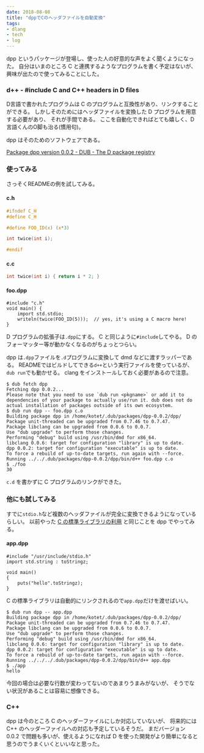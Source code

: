 ```yaml
---
date: 2018-08-08
title: "dppでCのヘッダファイルを自動変換"
tags:
- dlang
- tech
- log
---
```


dpp というパッケージが登場し、使った人の好意的な声をよく聞くようになった。
自分はいまのところ C と連携するようなプログラムを書く予定はないが、
興味が出たので使ってみることにした。

### d++ - #include C and C++ headers in D files

D言語で書かれたプログラムは C のプログラムと互換性があり、リンクすることができる。
しかしそのためにはヘッダファイルを変換した D プログラムを用意する必要があり、
それが手間である。
ここを自動化できればとても嬉しく、D言語くんのO脚も治る(慣用句)。

dpp はそのためのソフトウェアである。

[Package dpp version 0.0.2 - DUB - The D package registry](https://code.dlang.org/packages/dpp)

### 使ってみる

さっそくREADMEの例を試してみる。

#### c.h

```c
#ifndef C_H
#define C_H

#define FOO_ID(x) (x*3)

int twice(int i);

#endif
```

#### c.c

```c
int twice(int i) { return i * 2; }
```

#### foo.dpp

```
#include "c.h"
void main() {
    import std.stdio;
    writeln(twice(FOO_ID(5)));  // yes, it's using a C macro here!
}
```

D プログラムの拡張子は`.dpp`にする。
C と同じように`#include`してやる。
D のフォーマッター等が動かなくなるのがちょっとつらい。

dpp は`.dpp`ファイルを`.d`プログラムに変換して dmd などに渡すラッパーである。
READMEではビルドしてできる`d++`という実行ファイルを使っているが、
`dub run`でも動かせる。
clang をインストールしておく必要があるので注意。

```console
$ dub fetch dpp
Fetching dpp 0.0.2...
Please note that you need to use `dub run <pkgname>` or add it to dependencies of your package to actually use/run it. dub does not do actual installation of packages outside of its own ecosystem.
$ dub run dpp -- foo.dpp c.o
Building package dpp in /home/kotet/.dub/packages/dpp-0.0.2/dpp/
Package unit-threaded can be upgraded from 0.7.46 to 0.7.47.
Package libclang can be upgraded from 0.0.6 to 0.0.7.
Use "dub upgrade" to perform those changes.
Performing "debug" build using /usr/bin/dmd for x86_64.
libclang 0.0.6: target for configuration "library" is up to date.
dpp 0.0.2: target for configuration "executable" is up to date.
To force a rebuild of up-to-date targets, run again with --force.
Running ../../.dub/packages/dpp-0.0.2/dpp/bin/d++ foo.dpp c.o
$ ./foo 
30
```

`c.d` を書かずに C プログラムのリンクができた。

### 他にも試してみる

すでに`stdio.h`など複数のヘッダファイルが完全に変換できるようになっているらしい。
以前やった
[C の標準ライブラリの利用](/2017/04/2017-04-28-use-c-stdio-in-d)
と同じことを dpp でやってみる。

#### app.dpp

```
#include "/usr/include/stdio.h"
import std.string : toStringz;

void main()
{
	puts("hello".toStringz);
}
```

C の標準ライブラリは自動的にリンクされるので`app.dpp`だけを渡せばいい。

```console
$ dub run dpp -- app.dpp
Building package dpp in /home/kotet/.dub/packages/dpp-0.0.2/dpp/
Package unit-threaded can be upgraded from 0.7.46 to 0.7.47.
Package libclang can be upgraded from 0.0.6 to 0.0.7.
Use "dub upgrade" to perform those changes.
Performing "debug" build using /usr/bin/dmd for x86_64.
libclang 0.0.6: target for configuration "library" is up to date.
dpp 0.0.2: target for configuration "executable" is up to date.
To force a rebuild of up-to-date targets, run again with --force.
Running ../../../.dub/packages/dpp-0.0.2/dpp/bin/d++ app.dpp
$ ./app
hello
```

今回の場合は必要な行数が変わってないのであまりうまみがないが、
そうでない状況があることは容易に想像できる。

### C++

dpp は今のところ C のヘッダーファイルにしか対応していないが、
将来的には C++ のヘッダーファイルへの対応も予定しているそうだ。
まだバージョン 0.0.2 で問題も多いが、使えるようになれば
D を使った開発がより簡単になると思うのでうまくいくといいなと思った。 

